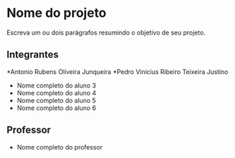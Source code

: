 # Nome do projeto

Escreva um ou dois parágrafos resumindo o objetivo de seu projeto.

## Integrantes

*Antonio Rubens Oliveira Junqueira
*Pedro Vinicius Ribeiro Teixeira Justino
* Nome completo do aluno 3
* Nome completo do aluno 4
* Nome completo do aluno 5
* Nome completo do aluno 6

## Professor

* Nome completo do professor
